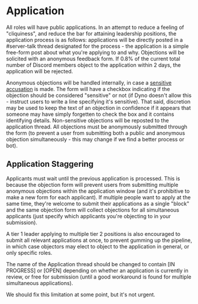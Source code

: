 # Application

All roles will have public applications. In an attempt to reduce a feeling of "cliquiness", and reduce the bar for attaining leadership positions, the application process is as follows: applications will be directly posted in a #server-talk thread designated for the process - the application is a simple free-form post about what you're applying to and why. Objections will be solicited with an anonymous feedback form. If 0.8% of the current total number of Discord members object to the application within 2 days, the application will be rejected.

Anonymous objections will be handled internally, in case a [sensitive accusation](./03-Serious-Accusations.md) is made. The form will have a checkbox indicating if the objection should be considered "sensitive" or not (if Dyno doesn't allow this - instruct users to write a line specifying it's sensitive). That said, discretion may be used to keep the text of an objection in confidence if it appears that someone may have simply forgetten to check the box and it contains identifying details. Non-sensitive objections will be reposted to the application thread. All objections must be anonymously submitted through the form (to prevent a user from submitting both a public and anonymous objection simultaneously - this may change if we find a better process or bot).

## Application Staggering

Applicants must wait until the previous application is processed. This is because the objection form will prevent users from submitting multiple anonymous objections within the application window (and it's prohibitive to make a new form for each applicant). If multiple people want to apply at the same time, they're welcome to submit their applications as a single "block" and the same objection form will collect objections for all simultaneous applicants (just specify which applicants you're objecting to in your submission). 

A tier 1 leader applying to multiple tier 2 positions is also encouraged to submit all relevant applications at once, to prevent gumming up the pipeline, in which case objectors may elect to object to the application in general, or only specific roles.

The name of the Application thread should be changed to contain \[IN PROGRESS\] or \[OPEN\] depending on whether an application is currently in review, or free for submission (until a good workaround is found for multiple simultaneous applications).

<div class="warning">
We should fix this limitation at some point, but it's not urgent.
</div>